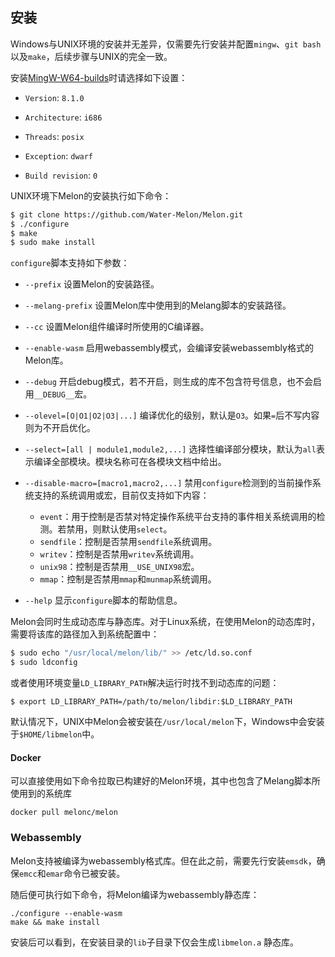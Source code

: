 ## 安装

Windows与UNIX环境的安装并无差异，仅需要先行安装并配置`mingw`、`git bash`以及`make`，后续步骤与UNIX的完全一致。

安装[MingW-W64-builds](https://www.mingw-w64.org/downloads/#mingw-builds)时请选择如下设置：

- `Version`: `8.1.0`

- `Architecture`: `i686`

- `Threads`: `posix`

- `Exception`: `dwarf`

- `Build revision`: `0`



UNIX环境下Melon的安装执行如下命令：

```bash
$ git clone https://github.com/Water-Melon/Melon.git
$ ./configure
$ make
$ sudo make install
```

`configure`脚本支持如下参数：

- `--prefix` 设置Melon的安装路径。
- `--melang-prefix` 设置Melon库中使用到的Melang脚本的安装路径。
- `--cc` 设置Melon组件编译时所使用的C编译器。
- `--enable-wasm` 启用webassembly模式，会编译安装webassembly格式的Melon库。
- `--debug` 开启debug模式，若不开启，则生成的库不包含符号信息，也不会启用`__DEBUG__`宏。
- `--olevel=[O|O1|O2|O3|...]` 编译优化的级别，默认是`O3`。如果`=`后不写内容则为不开启优化。
- `--select=[all | module1,module2,...]` 选择性编译部分模块，默认为`all`表示编译全部模块。模块名称可在各模块文档中给出。
- `--disable-macro=[macro1,macro2,...]` 禁用`configure`检测到的当前操作系统支持的系统调用或宏，目前仅支持如下内容：
  - `event`：用于控制是否禁对特定操作系统平台支持的事件相关系统调用的检测。若禁用，则默认使用`select`。
  - `sendfile`：控制是否禁用`sendfile`系统调用。
  - `writev`：控制是否禁用`writev`系统调用。
  - `unix98`：控制是否禁用`__USE_UNIX98`宏。
  - `mmap`：控制是否禁用`mmap`和`munmap`系统调用。

- `--help` 显示`configure`脚本的帮助信息。



Melon会同时生成动态库与静态库。对于Linux系统，在使用Melon的动态库时，需要将该库的路径加入到系统配置中：

```bash
$ sudo echo "/usr/local/melon/lib/" >> /etc/ld.so.conf
$ sudo ldconfig
```

或者使用环境变量`LD_LIBRARY_PATH`解决运行时找不到动态库的问题：

```shell
$ export LD_LIBRARY_PATH=/path/to/melon/libdir:$LD_LIBRARY_PATH
```



默认情况下，UNIX中Melon会被安装在`/usr/local/melon`下，Windows中会安装于`$HOME/libmelon`中。



#### Docker

可以直接使用如下命令拉取已构建好的Melon环境，其中也包含了Melang脚本所使用到的系统库

```shell
docker pull melonc/melon
```



### Webassembly

Melon支持被编译为webassembly格式库。但在此之前，需要先行安装`emsdk`，确保`emcc`和`emar`命令已被安装。

随后便可执行如下命令，将Melon编译为webassembly静态库：

```
./configure --enable-wasm
make && make install
```

安装后可以看到，在安装目录的`lib`子目录下仅会生成`libmelon.a` 静态库。
